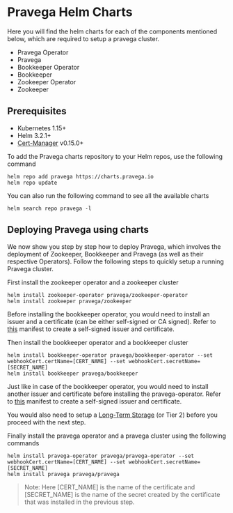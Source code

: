 # Pravega Helm Charts

Here you will find the helm charts for each of the components mentioned below, which are required to setup a pravega cluster.
- Pravega Operator
- Pravega
- Bookkeeper Operator
- Bookkeeper
- Zookeeper Operator
- Zookeeper

## Prerequisites

- Kubernetes 1.15+
- Helm 3.2.1+
- [Cert-Manager](https://cert-manager.io/docs/installation/kubernetes/) v0.15.0+

To add the Pravega charts repository to your Helm repos, use the following command
```
helm repo add pravega https://charts.pravega.io
helm repo update
```
You can also run the following command to see all the available charts
```
helm search repo pravega -l
```

## Deploying Pravega using charts

We now show you step by step how to deploy Pravega, which involves the deployment of Zookeeper, Bookkeeper and Pravega (as well as their respective Operators).
Follow the following steps to quickly setup a running Pravega cluster.

First install the zookeeper operator and a zookeeper cluster
```
helm install zookeeper-operator pravega/zookeeper-operator
helm install zookeeper pravega/zookeeper
```

Before installing the bookkeeper operator, you would need to install an issuer and a certificate (can be either self-signed or CA signed). Refer to [this](https://github.com/pravega/bookkeeper-operator/blob/master/deploy/certificate.yaml) manifest to create a self-signed issuer and certificate.

Then install the bookkeeper operator and a bookkeeper cluster
```
helm install bookkeeper-operator pravega/bookkeeper-operator --set webhookCert.certName=[CERT_NAME] --set webhookCert.secretName=[SECRET_NAME]
helm install bookkeeper pravega/bookkeeper
```

Just like in case of the bookkeeper operator, you would need to install another issuer and certificate before installing the pravega-operator. Refer to [this](https://github.com/pravega/pravega-operator/blob/master/deploy/certificate.yaml) manifest to create a self-signed issuer and certificate.

You would also need to setup a [Long-Term Storage](https://github.com/pravega/pravega-operator#set-up-tier-2-storage) (or Tier 2) before you proceed with the next step.

Finally install the pravega operator and a pravega cluster using the following commands
```
helm install pravega-operator pravega/pravega-operator --set webhookCert.certName=[CERT_NAME] --set webhookCert.secretName=[SECRET_NAME]
helm install pravega pravega/pravega
```

> Note: Here [CERT_NAME] is the name of the certificate and [SECRET_NAME] is the name of the secret created by the certificate that was installed in the previous step.
